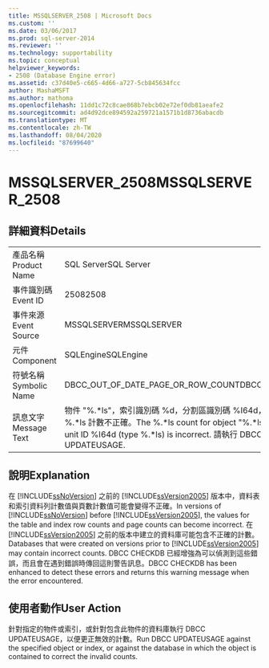 ```yaml
---
title: MSSQLSERVER_2508 | Microsoft Docs
ms.custom: ''
ms.date: 03/06/2017
ms.prod: sql-server-2014
ms.reviewer: ''
ms.technology: supportability
ms.topic: conceptual
helpviewer_keywords:
- 2508 (Database Engine error)
ms.assetid: c37d40e5-c665-4d66-a727-5cb845634fcc
author: MashaMSFT
ms.author: mathoma
ms.openlocfilehash: 11dd1c72c8cae868b7ebcb02e72ef0db81aeafe2
ms.sourcegitcommit: ad4d92dce894592a259721a1571b1d8736abacdb
ms.translationtype: MT
ms.contentlocale: zh-TW
ms.lasthandoff: 08/04/2020
ms.locfileid: "87699640"
---
```

# <a name="mssqlserver_2508"></a><span data-ttu-id="36501-102">MSSQLSERVER_2508</span><span class="sxs-lookup"><span data-stu-id="36501-102">MSSQLSERVER_2508</span></span>
    
## <a name="details"></a><span data-ttu-id="36501-103">詳細資料</span><span class="sxs-lookup"><span data-stu-id="36501-103">Details</span></span>  
  
|||  
|-|-|  
|<span data-ttu-id="36501-104">產品名稱</span><span class="sxs-lookup"><span data-stu-id="36501-104">Product Name</span></span>|<span data-ttu-id="36501-105">SQL Server</span><span class="sxs-lookup"><span data-stu-id="36501-105">SQL Server</span></span>|  
|<span data-ttu-id="36501-106">事件識別碼</span><span class="sxs-lookup"><span data-stu-id="36501-106">Event ID</span></span>|<span data-ttu-id="36501-107">2508</span><span class="sxs-lookup"><span data-stu-id="36501-107">2508</span></span>|  
|<span data-ttu-id="36501-108">事件來源</span><span class="sxs-lookup"><span data-stu-id="36501-108">Event Source</span></span>|<span data-ttu-id="36501-109">MSSQLSERVER</span><span class="sxs-lookup"><span data-stu-id="36501-109">MSSQLSERVER</span></span>|  
|<span data-ttu-id="36501-110">元件</span><span class="sxs-lookup"><span data-stu-id="36501-110">Component</span></span>|<span data-ttu-id="36501-111">SQLEngine</span><span class="sxs-lookup"><span data-stu-id="36501-111">SQLEngine</span></span>|  
|<span data-ttu-id="36501-112">符號名稱</span><span class="sxs-lookup"><span data-stu-id="36501-112">Symbolic Name</span></span>|<span data-ttu-id="36501-113">DBCC_OUT_OF_DATE_PAGE_OR_ROW_COUNT</span><span class="sxs-lookup"><span data-stu-id="36501-113">DBCC_OUT_OF_DATE_PAGE_OR_ROW_COUNT</span></span>|  
|<span data-ttu-id="36501-114">訊息文字</span><span class="sxs-lookup"><span data-stu-id="36501-114">Message Text</span></span>|<span data-ttu-id="36501-115">物件 "%.\*ls"，索引識別碼 %d，分割區識別碼 %I64d，配置單位識別碼 %I64d (類型 %.\*ls) 的 %.\*ls 計數不正確。</span><span class="sxs-lookup"><span data-stu-id="36501-115">The %.\*ls count for object "%.\*ls", index ID %d, partition ID %I64d, alloc unit ID %I64d (type %.\*ls) is incorrect.</span></span> <span data-ttu-id="36501-116">請執行 DBCC UPDATEUSAGE。</span><span class="sxs-lookup"><span data-stu-id="36501-116">Run DBCC UPDATEUSAGE.</span></span>|  
  
## <a name="explanation"></a><span data-ttu-id="36501-117">說明</span><span class="sxs-lookup"><span data-stu-id="36501-117">Explanation</span></span>  
 <span data-ttu-id="36501-118">在 [!INCLUDE[ssNoVersion](../../includes/ssnoversion-md.md)] 之前的 [!INCLUDE[ssVersion2005](../../includes/ssversion2005-md.md)] 版本中，資料表和索引資料列計數值與頁數計數值可能會變得不正確。</span><span class="sxs-lookup"><span data-stu-id="36501-118">In versions of [!INCLUDE[ssNoVersion](../../includes/ssnoversion-md.md)] before [!INCLUDE[ssVersion2005](../../includes/ssversion2005-md.md)], the values for the table and index row counts and page counts can become incorrect.</span></span> <span data-ttu-id="36501-119">在 [!INCLUDE[ssVersion2005](../../includes/ssversion2005-md.md)] 之前的版本中建立的資料庫可能包含不正確的計數。</span><span class="sxs-lookup"><span data-stu-id="36501-119">Databases that were created on versions prior to [!INCLUDE[ssVersion2005](../../includes/ssversion2005-md.md)] may contain incorrect counts.</span></span> <span data-ttu-id="36501-120">DBCC CHECKDB 已經增強為可以偵測到這些錯誤，而且會在遇到錯誤時傳回這則警告訊息。</span><span class="sxs-lookup"><span data-stu-id="36501-120">DBCC CHECKDB has been enhanced to detect these errors and returns this warning message when the error encountered.</span></span>  
  
## <a name="user-action"></a><span data-ttu-id="36501-121">使用者動作</span><span class="sxs-lookup"><span data-stu-id="36501-121">User Action</span></span>  
 <span data-ttu-id="36501-122">針對指定的物件或索引，或針對包含此物件的資料庫執行 DBCC UPDATEUSAGE，以便更正無效的計數。</span><span class="sxs-lookup"><span data-stu-id="36501-122">Run DBCC UPDATEUSAGE against the specified object or index, or against the database in which the object is contained to correct the invalid counts.</span></span>  
  
  
